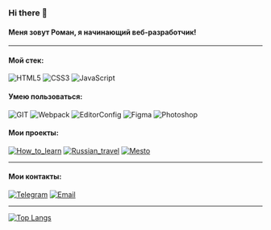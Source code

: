 ### Hi there 👋
#### Меня зовут Роман, я начинающий веб-разработчик!

---
#### Мой стек:
![HTML5](https://img.shields.io/badge/-HTML5-141130?style=for-the-badge&logo=HTML5&logoColor=FF0000)
![CSS3](https://img.shields.io/badge/-CSS3-141130?style=for-the-badge&logo=CSS3&logoColor=009900)
![JavaScript](https://img.shields.io/badge/-JavaScript-141130?style=for-the-badge&logo=JavaScript&logoColor=yellow)
<!-- ![React](https://img.shields.io/badge/-React-141130?style=for-the-badge&logo=React) -->

#### Умею пользоваться:
![GIT](https://img.shields.io/badge/-Git-141130?style=for-the-badge&logo=GIT&logoColor=FFFFFF)
![Webpack](https://img.shields.io/badge/-Webpack-141130?style=for-the-badge&logo=Webpack&)
![EditorConfig](https://img.shields.io/badge/-Editorconfig-141130?style=for-the-badge&logo=Editorconfig)
![Figma](https://img.shields.io/badge/-Figma-141130?style=for-the-badge&logo=Figma)
![Photoshop](https://img.shields.io/badge/-Photoshop-141130?style=for-the-badge&logo=AdobePhotoshop)


#### Мои проекты:

[![How_to_learn](https://img.shields.io/badge/-How_to_learn-141130?style=for-the-badge)](https://github.com/verdant-yucca/how-to-learn)
[![Russian_travel](https://img.shields.io/badge/-Russian_travel-141130?style=for-the-badge)](https://github.com/verdant-yucca/russian-travel)
[![Mesto](https://img.shields.io/badge/-Mesto-141130?style=for-the-badge)](https://github.com/verdant-yucca/mesto)

---
#### Мои контакты:
[![Telegram](https://img.shields.io/badge/-Telegram-141130?style=for-the-badge&logo=Telegram)](https://t.me/vooddoov)
[![Email](https://img.shields.io/badge/-deadshot323rd@yandex.ru-141130?style=for-the-badge&logo=Gmail)](mailto:deadshot323rd@yandex.ru)

---
[![Top Langs](https://github-readme-stats.vercel.app/api/top-langs/?username=verdant-yucca&layout=compact)](https://github.com/anuraghazra/github-readme-stats)
<br>
